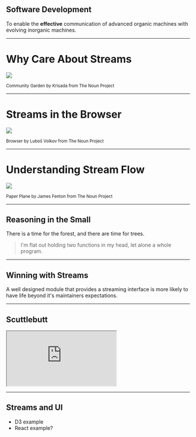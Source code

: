 ## Software Development

To enable the __effective__ communication of advanced organic machines with evolving inorganic machines.

---

# Why Care About Streams

![](icons/icon_38489/icon_38489.svg)

<small class="attribution">Community Garden by Krisada from The Noun Project</small>

---

# Streams in the Browser

![](icons/icon_20805/icon_20805.svg)

<small class="attribution">Browser by Luboš Volkov from The Noun Project</small>

---

# Understanding Stream Flow

![](icons/icon_3756/icon_3756.svg)

<small class="attribution">Paper Plane by James Fenton from The Noun Project</small>

---

## Reasoning in the Small

There is a time for the forest, and there are time for trees.

> I'm flat out holding two functions in my head, let alone a whole program.

---

## Winning with Streams

A well designed module that provides a streaming interface is more likely to have life beyond it's maintainers expectations.

---

## Scuttlebutt

<iframe src="https://github.com/DominicTarr/scuttlebutt"></iframe>

---

## Streams and UI

- D3 example
- React example?

